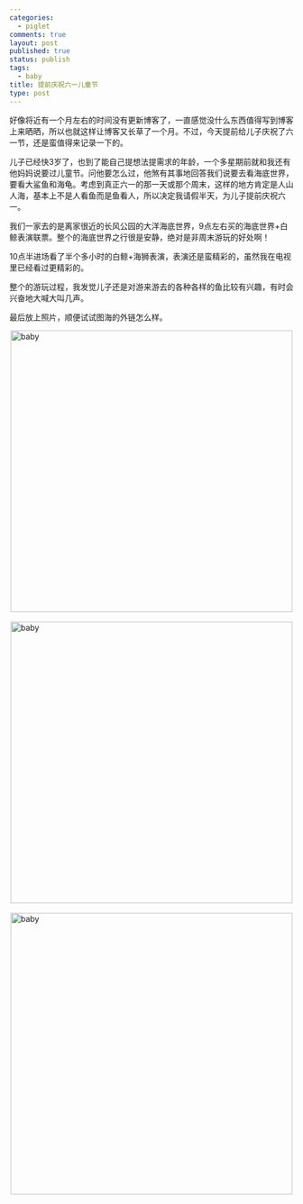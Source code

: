 ```yaml
--- 
categories: 
  - piglet
comments: true
layout: post
published: true
status: publish
tags: 
  - baby
title: 提前庆祝六一儿童节
type: post
---
```

好像将近有一个月左右的时间没有更新博客了，一直感觉没什么东西值得写到博客上来晒晒，所以也就这样让博客又长草了一个月。不过，今天提前给儿子庆祝了六一节，还是蛮值得来记录一下的。  

儿子已经快3岁了，也到了能自己提想法提需求的年龄，一个多星期前就和我还有他妈妈说要过儿童节。问他要怎么过，他煞有其事地回答我们说要去看海底世界，要看大鲨鱼和海龟。考虑到真正六一的那一天或那个周末，这样的地方肯定是人山人海，基本上不是人看鱼而是鱼看人，所以决定我请假半天，为儿子提前庆祝六一。  

我们一家去的是离家很近的长风公园的大洋海底世界，9点左右买的海底世界+白鲸表演联票。整个的海底世界之行很是安静，绝对是非周末游玩的好处啊！  

10点半进场看了半个多小时的白鲸+海狮表演，表演还是蛮精彩的，虽然我在电视里已经看过更精彩的。  

整个的游玩过程，我发觉儿子还是对游来游去的各种各样的鱼比较有兴趣，有时会兴奋地大喊大叫几声。  

最后放上照片，顺便试试图海的外链怎么样。 

<img style="display: block; float: none; margin-left: auto; margin-right: auto" title="baby" alt="baby" src="http://photo.tuhigh.com/pics/1022/0525/186573t-2003383057_c.jpg" width="500"><br><img style="display: block; float: none; margin-left: auto; margin-right: auto" title="fish" alt="baby" src="http://photo.tuhigh.com/pics/1022/0525/186573t2011964209_c.jpg" width="500"><br><img style="display: block; float: none; margin-left: auto; margin-right: auto" title="shark" alt="baby" src="http://photo.tuhigh.com/pics/1022/0525/186573t-1820472167_c.jpg" width="500">
